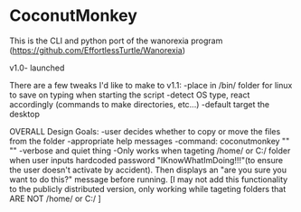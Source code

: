 # CoconutMonkey
This is the CLI and python port of the wanorexia program (https://github.com/EffortlessTurtle/Wanorexia)

v1.0- launched

There are a few tweaks I'd like to make to v1.1:
     -place in /bin/ folder for linux to save on typing when starting the script
     -detect OS type, react accordingly (commands to make directories, etc...)
     -default target the desktop 
     
OVERALL Design Goals:
     -user decides whether to copy or move the files from the folder
     -appropriate help messages
     -command: coconutmonkey "<target file tree>" "<recipient folder>"
     -verbose and quiet thing
     -Only works when tageting /home/ or C:/ folder when user inputs hardcoded password "IKnowWhatImDoing!!!"(to ensure the user doesn't
  activate by accident). Then displays an "are you sure you want to do this?" message before running. [I may not add this functionality to the
  publicly distributed version, only working while tageting folders that ARE NOT /home/ or C:/ ]
